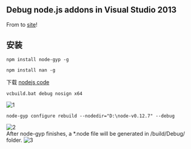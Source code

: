 Debug node.js addons in Visual Studio 2013
---
From to [site](http://computer-vision-talks.com/articles/how-to-debug-nodejs-addons-in-visual-studio/)!

## 安装
```
npm install node-gyp -g
```
```
npm install nan -g
```
下载 [nodejs code](https://nodejs.org/dist/v0.12.7/node-v0.12.7.tar.gz/)
```
vcbuild.bat debug nosign x64
```
![1](/img/debugnodejsaddons/compile.png)  
```
node-gyp configure rebuild --nodedir="D:\node-v0.12.7" --debug
```
![2](/img/debugnodejsaddons/node-gyp.png)  
After node-gyp finishes, a *.node file will be generated in /build/Debug/ folder.
![3](/img/debugnodejsaddons/vs-seting.png)    